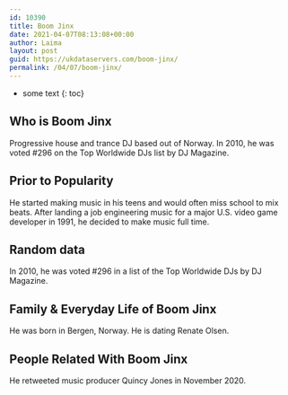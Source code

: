 ```yaml
---
id: 10390
title: Boom Jinx
date: 2021-04-07T08:13:08+00:00
author: Laima
layout: post
guid: https://ukdataservers.com/boom-jinx/
permalink: /04/07/boom-jinx/
---
```


* some text
{: toc}


## Who is Boom Jinx
                  
                  
                  
Progressive house and trance DJ based out of Norway. In 2010, he was voted #296 on the Top Worldwide DJs list by DJ Magazine.
                  
              
            
              
            
                
                
                
## Prior to Popularity
                  
                  
                  
He started making music in his teens and would often miss school to mix beats. After landing a job engineering music for a major U.S. video game developer in 1991, he decided to make music full time.
                  
              
            
              
            
                
                
                
## Random data
                  
                  
                  
In 2010, he was voted #296 in a list of the Top Worldwide DJs by DJ Magazine.
                  
              
            
              
            
                
                
                
## Family & Everyday Life of Boom Jinx
                  
                  
                  
He was born in Bergen, Norway. He is dating Renate Olsen.
                  
              
            
              
            
                
                
                
## People Related With Boom Jinx
                  
                  
                  
He retweeted music producer Quincy Jones in November 2020.
                  
              
            
              
            
                
              
            
              
              
            
            
              
            
          
          
          